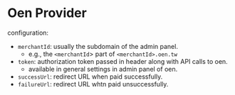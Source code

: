 # Oen Provider

configuration:

 - `merchantId`: usually the subdomain of the admin panel.
   - e.g., the `<merchantId`> part of `<merchantId>.oen.tw`
 - `token`: authorization token passed in header along with API calls to oen.
   - available in general settings in admin panel of oen.
 - `successUrl`: redirect URL when paid successfully.
 - `failureUrl`: redirect URL whtn paid unsuccessfully.
